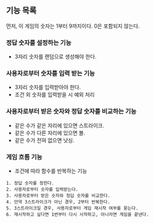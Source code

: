 ## 기능 목록

먼저, 이 게임의 숫자는 1부터 9까지이다. 0은 포함되지 않는다.

### 정답 숫자를 설정하는 기능
- 3자리 숫자를 랜덤으로 생성해야 한다.

### 사용자로부터 숫자를 입력 받는 기능
- 3자리 숫자를 입력받아야 한다.
- 조건 외 숫자를 입력받을 시 예외 처리  

### 사용자로부터 받은 숫자와 정답 숫자를 비교하는 기능
- 같은 수가 같은 자리에 있으면 스트라이크.
- 같은 수가 다른 자리에 있으면 볼.
- 같은 수가 전혀 없으면 낫싱.

### 게임 흐름 기능  

- 조건에 따라 함수를 반복하는 기능
```게임의 흐름
1. 정답 숫자를 정한다.
2. 사용자로부터 숫자를 입력받는다.
3. 사용자로부터 받은 숫자와 정답 숫자를 비교한다.
4. 만약 3스트라이크가 아닌 경우, 2부터 반복한다.
5. 3스트라이크일 경우, 사용자로부터 게임 재시작 여부를 묻는다.
6. 재시작하고 싶다면 1번부터 다시 시작하고, 아니라면 게임을 끝낸다.
```

